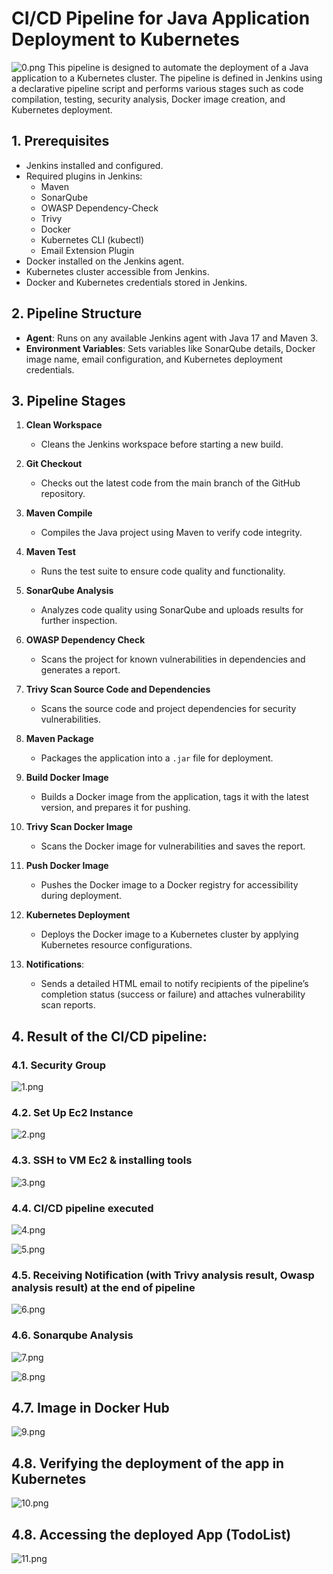# CI/CD Pipeline for Java Application Deployment to Kubernetes
![0.png](images%2F0.png)
This pipeline is designed to automate the deployment of a Java application to a Kubernetes cluster. The pipeline is defined in Jenkins using a declarative pipeline script and performs various stages such as code compilation, testing, security analysis, Docker image creation, and Kubernetes deployment.

## 1. Prerequisites

- Jenkins installed and configured.
- Required plugins in Jenkins:
    - Maven
    - SonarQube
    - OWASP Dependency-Check
    - Trivy
    - Docker
    - Kubernetes CLI (kubectl)
    - Email Extension Plugin
- Docker installed on the Jenkins agent.
- Kubernetes cluster accessible from Jenkins.
- Docker and Kubernetes credentials stored in Jenkins.

## 2. Pipeline Structure

- **Agent**: Runs on any available Jenkins agent with Java 17 and Maven 3.
- **Environment Variables**: Sets variables like SonarQube details, Docker image name, email configuration, and Kubernetes deployment credentials.

## 3. Pipeline Stages

1. **Clean Workspace**
    - Cleans the Jenkins workspace before starting a new build.

2. **Git Checkout**
    - Checks out the latest code from the main branch of the GitHub repository.

3. **Maven Compile**
    - Compiles the Java project using Maven to verify code integrity.

4. **Maven Test**
    - Runs the test suite to ensure code quality and functionality.

5. **SonarQube Analysis**
    - Analyzes code quality using SonarQube and uploads results for further inspection.

6. **OWASP Dependency Check**
    - Scans the project for known vulnerabilities in dependencies and generates a report.

7. **Trivy Scan Source Code and Dependencies**
    - Scans the source code and project dependencies for security vulnerabilities.

8. **Maven Package**
    - Packages the application into a `.jar` file for deployment.

9. **Build Docker Image**
    - Builds a Docker image from the application, tags it with the latest version, and prepares it for pushing.

10. **Trivy Scan Docker Image**
    - Scans the Docker image for vulnerabilities and saves the report.

11. **Push Docker Image**
    - Pushes the Docker image to a Docker registry for accessibility during deployment.

12. **Kubernetes Deployment**
    - Deploys the Docker image to a Kubernetes cluster by applying Kubernetes resource configurations.

13. **Notifications**:
    - Sends a detailed HTML email to notify recipients of the pipeline’s completion status (success or failure) and attaches vulnerability scan reports.


## 4. Result of the CI/CD pipeline:

### 4.1. Security Group
![1.png](images%2F1.png)

### 4.2. Set Up Ec2 Instance
![2.png](images%2F2.png)

### 4.3. SSH to VM Ec2 & installing tools
![3.png](images%2F3.png)

### 4.4. CI/CD pipeline executed
![4.png](images%2F4.png)

![5.png](images%2F5.png)

### 4.5. Receiving Notification (with Trivy analysis result, Owasp analysis result) at the end of pipeline
![6.png](images%2F6.png)

### 4.6. Sonarqube Analysis
![7.png](images%2F7.png)


![8.png](images%2F8.png)

## 4.7. Image in Docker Hub
![9.png](images%2F9.png)

## 4.8. Verifying the deployment of the app in Kubernetes
![10.png](images%2F10.png)

## 4.8. Accessing the deployed App (TodoList)
![11.png](images%2F11.png)